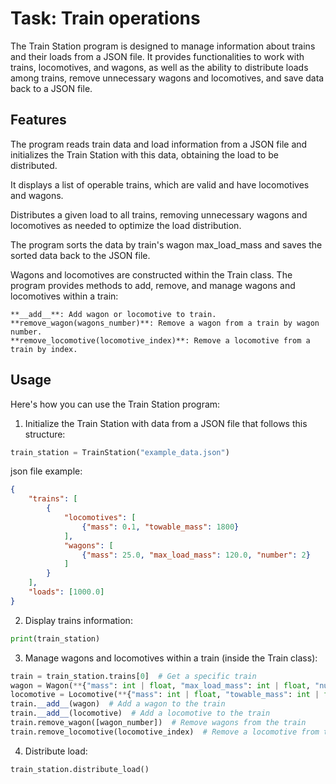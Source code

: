 # Task: Train operations

The Train Station program is designed to manage information about trains and their loads from a JSON file. It provides functionalities to work with trains, locomotives, and wagons, as well as the ability to distribute loads among trains, remove unnecessary wagons and locomotives, and save data back to a JSON file.


## Features

The program reads train data and load information from a JSON file and initializes the Train Station with this data, obtaining the load to be distributed.

It displays a list of operable trains, which are valid and have locomotives and wagons.

Distributes a given load to all trains, removing unnecessary wagons and locomotives as needed to optimize the load distribution.

The program sorts the data by train's wagon max_load_mass and saves the sorted data back to the JSON file.

Wagons and locomotives are constructed within the Train class. The program provides methods to add, remove, and manage wagons and locomotives within a train:

    **__add__**: Add wagon or locomotive to train.
    **remove_wagon(wagons_number)**: Remove a wagon from a train by wagon number.
    **remove_locomotive(locomotive_index)**: Remove a locomotive from a train by index.

## Usage
Here's how you can use the Train Station program:

1. Initialize the Train Station with data from a JSON file that follows this structure:
```python
train_station = TrainStation("example_data.json")
```
json file example:

```json
{
    "trains": [
        {
            "locomotives": [
                {"mass": 0.1, "towable_mass": 1800}
            ],
            "wagons": [
                {"mass": 25.0, "max_load_mass": 120.0, "number": 2}
            ]
        }
    ],
    "loads": [1000.0]
}
```
2. Display trains information:
```python
print(train_station)
```

3. Manage wagons and locomotives within a train (inside the Train class):
```python
train = train_station.trains[0]  # Get a specific train
wagon = Wagon(**{"mass": int | float, "max_load_mass": int | float, "number": int})
locomotive = Locomotive(**{"mass": int | float, "towable_mass": int | float})
train.__add__(wagon)  # Add a wagon to the train
train.__add__(locomotive)  # Add a locomotive to the train
train.remove_wagon([wagon_number])  # Remove wagons from the train
train.remove_locomotive(locomotive_index)  # Remove a locomotive from the train
```

4. Distribute load:
```python
train_station.distribute_load()
```
